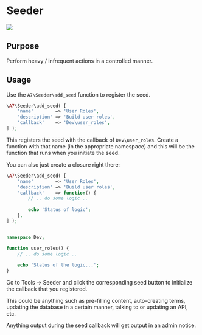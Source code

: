 # Seeder

![](http://d.pr/i/kiqVk/5IfiYwfG+)

## Purpose
Perform heavy / infrequent actions in a controlled manner.

## Usage
Use the `A7\Seeder\add_seed` function to register the seed. 

```php
\A7\Seeder\add_seed( [
	'name'        => 'User Roles',
	'description' => 'Build user roles',
	'callback'    => 'Dev\user_roles',
] );
```

This registers the seed with the callback of `Dev\user_roles`. Create a function with that name (in the appropriate namespace) and this will be the function that runs when you initiate the seed.

You can also just create a closure right there:

```php
\A7\Seeder\add_seed( [
	'name'        => 'User Roles',
	'description' => 'Build user roles',
	'callback'    => function() {
		// .. do some logic ..
		
		echo 'Status of logic';
	},
] );
```

```php

namespace Dev;

function user_roles() {
    // .. do some logic ..
    
    echo 'Status of the logic...';
}
```

Go to Tools -> Seeder and click the corresponding seed button to initialize the callback that you registered.

This could be anything such as pre-filling content, auto-creating terms, updating the database in a certain manner, talking to or updating an API, etc.

Anything output during the seed callback will get output in an admin notice.
